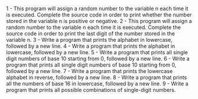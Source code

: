 1 - This program will assign a random number to the variable n each time it is executed. Complete the source code in order to print whether the number stored in the variable n is positive or negative.
2 - This program will assign a random number to the variable n each time it is executed. Complete the source code in order to print the last digit of the number stored in the variable n.
3 - Write a program that prints the alphabet in lowercase, followed by a new line.
4 - Write a program that prints the alphabet in lowercase, followed by a new line.
5 - Write a program that prints all single digit numbers of base 10 starting from 0, followed by a new line. 
6 - Write a program that prints all single digit numbers of base 10 starting from 0, followed by a new line.
7 - Write a program that prints the lowercase alphabet in reverse, followed by a new line.
8 - Write a program that prints all the numbers of base 16 in lowercase, followed by a new line.
9 - Write a program that prints all possible combinations of single-digit numbers.

